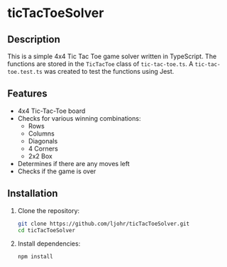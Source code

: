 # ticTacToeSolver

## Description
This is a simple 4x4 Tic Tac Toe game solver written in TypeScript. The functions are stored in the `TicTacToe` class of `tic-tac-toe.ts`. A `tic-tac-toe.test.ts` was created to test the functions using Jest.

## Features
- 4x4 Tic-Tac-Toe board
- Checks for various winning combinations:
  - Rows
  - Columns
  - Diagonals
  - 4 Corners
  - 2x2 Box
- Determines if there are any moves left
- Checks if the game is over

## Installation

1. Clone the repository:

    ```bash
    git clone https://github.com/ljohr/ticTacToeSolver.git
    cd ticTacToeSolver
    ```

2. Install dependencies:

    ```bash
    npm install
    ```
